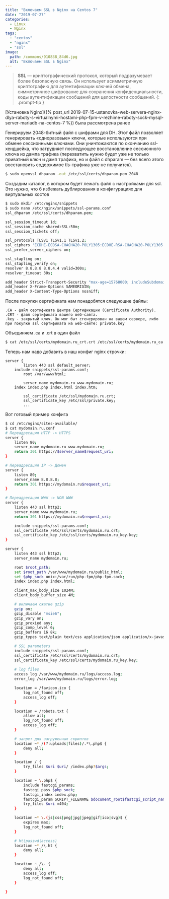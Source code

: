 ```yaml
---
title: "Включаем SSL в Nginx на Centos 7"
date: "2019-07-27"
categories: 
  - Linux
  - Nginx
tags: 
  - "centos"
  - "nginx"
  - "ssl"
image:
  path: /commons/910838_84d6.jpg
  alt: "Включаем SSL в Nginx"
---
```


> **SSL** — криптографический протокол, который подразумевает более безопасную связь. Он использует асимметричную криптографию для аутентификации ключей обмена, симметричное шифрование для сохранения конфиденциальности, коды аутентификации сообщений для целостности сообщений.
{: .prompt-tip }

[Установка Nginx]({% post_url 2019-07-15-ustanovka-web-servera-nginx-dlya-raboty-s-virtualnymi-hostami-php-fpm-v-rezhime-raboty-sock-mysql-server-mariadb-na-centos-7 %}) была рассмотрена ранее

Генерируем 2048-битный файл с шифрами для DH. Этот файл позволяет генерировать «одноразовые» ключи, которые используются при обмене сессионными ключами. Они уничтожаются по окончанию ssl-хендшейка, что затрудняет последующее восстановление сессионного ключа из дампа трафика (перехватить нужно будет уже не только приватный ключ и дамп трафика, но и файл с dhparam — без всего этого восстановить содержимое tls-трафика уже не получится).

```sh
$ sudo openssl dhparam -out /etc/ssl/certs/dhparam.pem 2048
```

Создадим каталог, в котором будет лежать файл с настройками для ssl. Это нужно, что б избежать дублирования в конфигурациях для виртуальных хостов

```sh
$ sudo mkdir /etc/nginx/snippets
$ sudo nano /etc/nginx/snippets/ssl-params.conf
ssl_dhparam /etc/ssl/certs/dhparam.pem;

ssl_session_timeout 1d;
ssl_session_cache shared:SSL:50m;
ssl_session_tickets off;

ssl_protocols TLSv1 TLSv1.1 TLSv1.2;
ssl_ciphers 'ECDHE-ECDSA-CHACHA20-POLY1305:ECDHE-RSA-CHACHA20-POLY1305:ECDHE-ECDSA-AES128-GCM-SHA256:ECDHE-RSA-AES128-GCM-SHA256:ECDHE-ECDSA-AES256-GCM-SHA384:ECDHE-RSA-AES256-GCM-SHA384:DHE-RSA-AES128-GCM-SHA256:DHE-RSA-AES256-GCM-SHA384:ECDHE-ECDSA-AES128-SHA256:ECDHE-RSA-AES128-SHA256:ECDHE-ECDSA-AES128-SHA:ECDHE-RSA-AES256-SHA384:ECDHE-RSA-AES128-SHA:ECDHE-ECDSA-AES256-SHA384:ECDHE-ECDSA-AES256-SHA:ECDHE-RSA-AES256-SHA:DHE-RSA-AES128-SHA256:DHE-RSA-AES128-SHA:DHE-RSA-AES256-SHA256:DHE-RSA-AES256-SHA:ECDHE-ECDSA-DES-CBC3-SHA:ECDHE-RSA-DES-CBC3-SHA:EDH-RSA-DES-CBC3-SHA:AES128-GCM-SHA256:AES256-GCM-SHA384:AES128-SHA256:AES256-SHA256:AES128-SHA:AES256-SHA:DES-CBC3-SHA:!DSS';
ssl_prefer_server_ciphers on;

ssl_stapling on;
ssl_stapling_verify on;
resolver 8.8.8.8 8.8.4.4 valid=300s;
resolver_timeout 30s;

add_header Strict-Transport-Security "max-age=15768000; includeSubdomains; preload";
add_header X-Frame-Options SAMEORIGIN;
add_header X-Content-Type-Options nosniff;
```

После покупки сертификата нам понадобятся следующие файлы:

```
.CA - файл сертификата Центра Сертификации (Certificate Authority).
.CRT - файл сертификата вашего веб-сайта.
.key - закрытый ключ. Он мог быт сгенерирован на вашем сервере, либо при покупке ssl сертификата на web-сайте: private.key
```

Объединяем .ca и .crt в один файл

```sh
$ cat /etc/ssl/certs/mydomain.ru_crt.crt /etc/ssl/certs/mydomain.ru_ca.crt | sudo tee -a /etc/ssl/certs/mydomain.ru.crt
```

Теперь нам надо добавить в наш конфиг nginx строчки:

```
server {
        listen 443 ssl default_server;
	include snippets/ssl-params.conf;
        root /var/www/html;

        server_name mydomain.ru www.mydomain.ru;
	index index.php index.html index.htm;

        ssl_certificate /etc/ssl/mydomain.ru.crt;
        ssl_certificate_key /etc/ssl/private.key;
		...
```

Вот готовый пример конфига

```sh
$ cd /etc/nginx/sites-available/
$ cat mydomain.ru.conf
# Переадресация HTTP -> HTTPS
server {
    listen 80;
    server_name mydomain.ru www.mydomain.ru;
    return 301 https://$server_name$request_uri;
}

# Переадресация IP -> Домен
server {
    listen 80;
    server_name 8.8.8.8;
    return 301 https://mydomain.ru$request_uri;
}

# Переадресация WWW -> NON WWW
server {
    listen 443 ssl http2;
    server_name www.mydomain.ru;
    return 301 https://mydomain.ru$request_uri;

    include snippets/ssl-params.conf;
    ssl_certificate /etc/ssl/certs/mydomain.ru.crt;
    ssl_certificate_key /etc/ssl/certs/mydomain.ru_key.key;
}

server {
    listen 443 ssl http2;
    server_name mydomain.ru;

    root $root_path;
    set $root_path /var/www/mydomain.ru/public_html;
    set $php_sock unix:/var/run/php-fpm/php-fpm.sock;
    index index.php index.html;

    client_max_body_size 1024M;
    client_body_buffer_size 4M;

    # включаем сжатие gzip
    gzip on;
    gzip_disable "msie6";
    gzip_vary on;
    gzip_proxied any;
    gzip_comp_level 6;
    gzip_buffers 16 8k;
    gzip_types text/plain text/css application/json application/x-javascript text/xml application/xml application/xml+rss text/javascript application/javascript;

    # SSL parameters
    include snippets/ssl-params.conf;
    ssl_certificate /etc/ssl/certs/mydomain.ru.crt;
    ssl_certificate_key /etc/ssl/certs/mydomain.ru_key.key;
    
    # log files
    access_log /var/www/mydomain.ru/logs/access.log;
    error_log /var/www/mydomain.ru/logs/error.log;

    location = /favicon.ico {
        log_not_found off;
        access_log off;
    }

    location = /robots.txt {
        allow all;
        log_not_found off;
        access_log off;
    }

    # запрет для загруженных скриптов
    location ~* /(?:uploads|files)/.*\.php$ {
        deny all;
    }

    location / {
        try_files $uri $uri/ /index.php?$args;
    }

    location ~ \.php$ {
        include fastcgi_params;
        fastcgi_pass $php_sock;
        fastcgi_index index.php;
        fastcgi_param SCRIPT_FILENAME $document_root$fastcgi_script_name;
        try_files $uri =404;
    }

    location ~* \.(js|css|png|jpg|jpeg|gif|ico|svg)$ {
        expires max;
        log_not_found off;
    }

    # ht(passwd|access)
    location ~* /\.ht {
        deny all;
    }

    location ~ /\. {
        deny all;
        access_log off;
        log_not_found off;
    }

}
```
